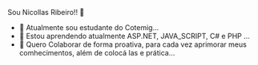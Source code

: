 Sou Nicollas Ribeiro!! 👋



- 🔭 Atualmente sou estudante do Cotemig...
- 🌱 Estou aprendendo atualmente ASP.NET, JAVA_SCRIPT, C# e PHP ...
- 👯 Quero Colaborar de forma proativa, para cada vez aprimorar meus comhecimentos, além de colocá las e prática...

